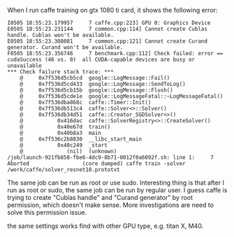 When I run caffe training on gtx 1080 ti card, it shows the following error:

```
I0505 18:55:23.179957     7 caffe.cpp:223] GPU 0: Graphics Device
E0505 18:55:23.231144     7 common.cpp:114] Cannot create Cublas handle. Cublas won't be available.
E0505 18:55:23.308081     7 common.cpp:121] Cannot create Curand generator. Curand won't be available.
F0505 18:55:23.356746     7 benchmark.cpp:112] Check failed: error == cudaSuccess (46 vs. 0)  all CUDA-capable devices are busy or unavailable
*** Check failure stack trace: ***
    @     0x7f536d5cb5cd  google::LogMessage::Fail()
    @     0x7f536d5cd433  google::LogMessage::SendToLog()
    @     0x7f536d5cb15b  google::LogMessage::Flush()
    @     0x7f536d5cde1e  google::LogMessageFatal::~LogMessageFatal()
    @     0x7f536dba868c  caffe::Timer::Init()
    @     0x7f536db513c4  caffe::Solver<>::Solver()
    @     0x7f536db34d51  caffe::Creator_SGDSolver<>()
    @           0x416dac  caffe::SolverRegistry<>::CreateSolver()
    @           0x40e67d  train()
    @           0x40b8a3  main
    @     0x7f536c2b8830  __libc_start_main
    @           0x40c249  _start
    @              (nil)  (unknown)
/job/launch-921fb858-fbe6-4dc9-8b71-0012f0a6092f.sh: line 1:     7 Aborted                 (core dumped) caffe train -solver /work/caffe/solver_resnet18.prototxt

```

The same job can be run as root or use sudo. 
Interesting thing is that after I run as root or sudo, the same job can be run by regular user. 
I guess caffe is trying to create "Cublas handle" and "Curand generator" by root permission, which doesn't make sense. 
More investigations are need to solve this permission issue. 


the same settings works find with other GPU type, e.g. titan X, M40. 
